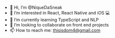- 👋 Hi, I’m @NiqueDaSneak
- 👀 I’m interested in React, React Native and iOS 💻
- 🌱 I’m currently learning TypeScript and NLP
- 💞️ I’m looking to collaborate on front end projects 
- 📫 How to reach me: thisisdom4@gmail.com

<!---
NiqueDaSneak/NiqueDaSneak is a ✨ special ✨ repository because its `README.md` (this file) appears on your GitHub profile.
You can click the Preview link to take a look at your changes.
--->
